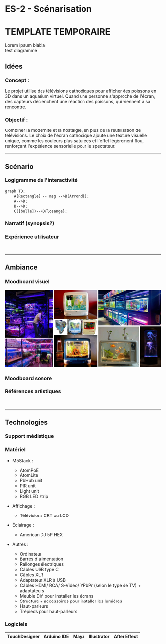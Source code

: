 # ES-2 - Scénarisation
# TEMPLATE TEMPORAIRE

Lorem ipsum blabla <br>
test diagramme


## Idées
### Concept :
Le projet utilise des télévisions cathodiques pour afficher des poissons en 3D dans un aquarium virtuel. Quand une personne s'approche de l'écran, des capteurs déclenchent une réaction des poissons, qui viennent à sa rencontre.

### Objectif :
Combiner la modernité et la nostalgie, en plus de la réutilisation de télévisions. Le choix de l'écran cathodique ajoute une texture visuelle unique, comme les couleurs plus saturées et l'effet légèrement flou, renforçant l'expérience sensorielle pour le spectateur.
<br>
<hr>

## Scénario
### Logigramme de l'interactivité
```mermaid
graph TD;
    A[Rectangle] -- msg -->B(Arrondi);
    A-->D;
    B-->D;
    C([bulle])-->D{losange};
```
### Narratif (synopsis?)
### Expérience utilisateur
<br>
<hr>

## Ambiance
### Moodboard visuel
![Moodboard visuel](./images/moodboard_visuel.png)
### Moodboard sonore
### Références artistiques
<br>
<hr>

## Technologies
### Support médiatique
### Matériel
- M5Stack :
    - AtomPoE
    - AtomLite
    - PbHub unit
    - PIR unit
    - Light unit
    - RGB LED strip

- Affichage :
    - Télévisions CRT ou LCD

- Éclairage :
    - American DJ 5P HEX

- Autres :
  - Ordinateur
  - Barres d'alimentation
  - Rallonges électriques
  - Câbles USB type C
  - Câbles XLR
  - Adaptateur XLR à USB
  - Câbles HDMI/ RCA/ S-Video/ YPbPr (selon le type de TV) + adaptateurs
  - Meuble DIY pour installer les écrans
  - Structure + accessoires pour installer les lumières
  - Haut-parleurs
  - Trépieds pour haut-parleurs
  
### Logiciels
| TouchDesigner | Arduino IDE | Maya | Illustrator | After Effect |
|----|----|----|----|----|

